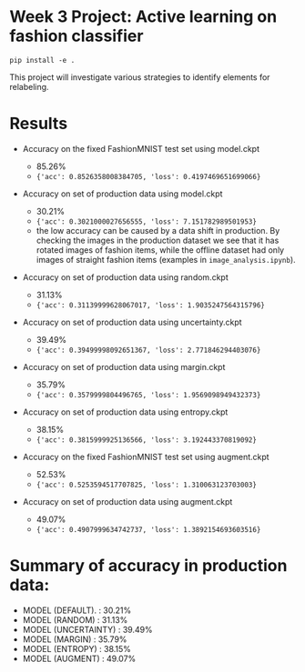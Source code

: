 # Week 3 Project: Active learning on fashion classifier

```
pip install -e .
```

This project will investigate various strategies to identify elements for relabeling.

# Results

- Accuracy on the fixed FashionMNIST test set using model.ckpt
    -  85.26%
    - `{'acc': 0.8526358008384705, 'loss': 0.4197469651699066}`
    
- Accuracy on set of production data using model.ckpt
    - 30.21%
    - `{'acc': 0.3021000027656555, 'loss': 7.151782989501953}`
    - the low accuracy can be caused by a data shift in production. By checking the images in the production dataset we see that it has rotated images of fashion items, while the offline dataset had only images of straight fashion items (examples in `image_analysis.ipynb`).

- Accuracy on set of production data using random.ckpt
    - 31.13%
    - `{'acc': 0.31139999628067017, 'loss': 1.9035247564315796}`

- Accuracy on set of production data using uncertainty.ckpt
    - 39.49%
    - `{'acc': 0.39499998092651367, 'loss': 2.771846294403076}`

- Accuracy on set of production data using margin.ckpt
    - 35.79%
    - `{'acc': 0.3579999804496765, 'loss': 1.9569098949432373}`

- Accuracy on set of production data using entropy.ckpt
    - 38.15%
    - `{'acc': 0.3815999925136566, 'loss': 3.192443370819092}`

- Accuracy on the fixed FashionMNIST test set using augment.ckpt
    -  52.53%
    - `{'acc': 0.5253594517707825, 'loss': 1.310063123703003}`

- Accuracy on set of production data using augment.ckpt
    - 49.07%
    - `{'acc': 0.4907999634742737, 'loss': 1.3892154693603516}`


# Summary of accuracy in production data:

- MODEL (DEFAULT).    : 30.21%
- MODEL (RANDOM)      : 31.13%
- MODEL (UNCERTAINTY) : 39.49%
- MODEL (MARGIN)      : 35.79%
- MODEL (ENTROPY)     : 38.15%
- MODEL (AUGMENT)     : 49.07%